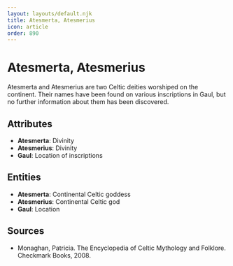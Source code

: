 ```yaml
---
layout: layouts/default.njk
title: Atesmerta, Atesmerius
icon: article
order: 890
---
```

# Atesmerta, Atesmerius

Atesmerta and Atesmerius are two Celtic deities worshiped on the continent. Their names have been found on various inscriptions in Gaul, but no further information about them has been discovered.

## Attributes

- **Atesmerta**: Divinity
- **Atesmerius**: Divinity
- **Gaul**: Location of inscriptions

## Entities

- **Atesmerta**: Continental Celtic goddess
- **Atesmerius**: Continental Celtic god
- **Gaul**: Location

## Sources

- Monaghan, Patricia. The Encyclopedia of Celtic Mythology and Folklore. Checkmark Books, 2008.

